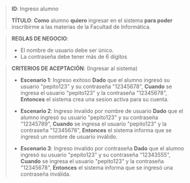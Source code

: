 >**ID**: Ingreso alumno
>
>**TÍTULO**: **Como** alumno **quiero** ingresar en el sistema **para poder** inscribirme a las materias de la Facultad de Informática.

>**REGLAS DE NEGOCIO**:
> - El nombre de usuario debe ser único.
> - La contraseña debe tener más de 6 dígitos

> **CRITERIOS DE ACEPTACIÓN**: (Ingresar al sistema)
> - **Escenario 1**: Ingreso exitoso
> **Dado** que el alumno ingresó su usuario "pepito123" y su contraseña "12345678",
> **Cuando** se ingresa el usuario "pepito123" y la contraseña "12345678",
> **Entonces** el sistema crea una sesion activa para su cuenta.
> 
> - **Escenario 2**: Ingreso invalido por nombre de usuario
> **Dado** que el alumno ingresó su usuario "pepito123" y su contraseña "12345789",
> **Cuando** se ingresa el usuario "pepito123" y la contraseña "12345678",
> **Entonces** el sistema informa que se ingresó un nombre de usuario inválido.
> 
> - **Escenario 3**:  Ingreso invalido por contraseña
> **Dado** que el alumno ingresó su usuario "pepito123" y su contraseña "12343555",
> **Cuando** se ingresa el usuario "pepito123" y la contraseña "12345678",
> **Entonces** el sistema informa que se ingresó una contraseña inválida.
